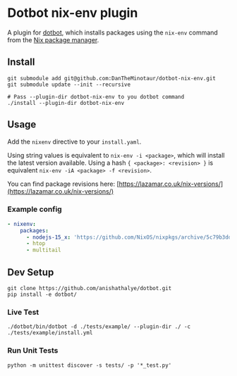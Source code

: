 # Dotbot nix-env plugin
A plugin for [dotbot](https://github.com/anishathalye/dotbot), which installs packages using the `nix-env` command from the [Nix package manager](https://nixos.org/). 

## Install
```shell
git submodule add git@github.com:DanTheMinotaur/dotbot-nix-env.git
git submodule update --init --recursive

# Pass --plugin-dir dotbot-nix-env to you dotbot command
./install --plugin-dir dotbot-nix-env
```

## Usage

Add the `nixenv` directive to your `install.yaml`. 

Using string values is equivalent to `nix-env -i <package>`, which will install the latest version available. 
Using a hash `{ <package>: <revision> }` is equivalent `nix-env -iA <package> -f <revision>`.

You can find package revisions here: [https://lazamar.co.uk/nix-versions/](https://lazamar.co.uk/nix-versions/)

### Example config
```yaml
- nixenv:
    packages:
      - nodejs-15_x: 'https://github.com/NixOS/nixpkgs/archive/5c79b3dda06744a55869cae2cba6873fbbd64394.tar.gz'
      - htop
      - multitail
```

## Dev Setup

```shell
git clone https://github.com/anishathalye/dotbot.git
pip install -e dotbot/
```

### Live Test
```shell
./dotbot/bin/dotbot -d ./tests/example/ --plugin-dir ./ -c ./tests/example/install.yml
```

### Run Unit Tests
```shell
python -m unittest discover -s tests/ -p '*_test.py'
```